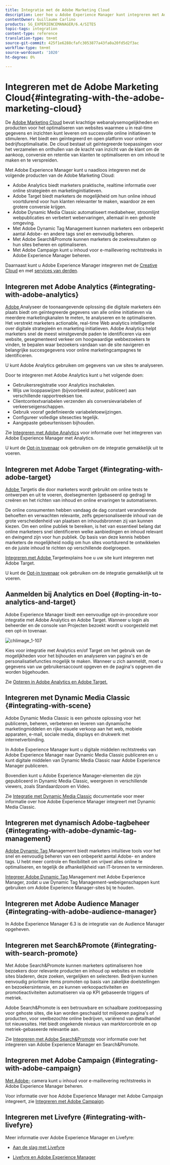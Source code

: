 ```yaml
---
title: Integratie met de Adobe Marketing Cloud
description: Leer hoe u Adobe Experience Manager kunt integreren met Adobe Marketing Cloud.
contentOwner: Guillaume Carlino
products: SG_EXPERIENCEMANAGER/6.4/SITES
topic-tags: integration
content-type: reference
translation-type: tm+mt
source-git-commit: 425f1e6288cfafc3053877a43fa0a20fd5d2f3ac
workflow-type: tm+mt
source-wordcount: '1020'
ht-degree: 0%

---
```



# Integreren met de Adobe Marketing Cloud{#integrating-with-the-adobe-marketing-cloud}

De [Adobe Marketing Cloud](https://www.adobe.com/solutions/digital-marketing.html) bevat krachtige webanalysemogelijkheden en producten voor het optimaliseren van websites waarmee u in real-time gegevens en inzichten kunt leveren om succesvolle online initiatieven te stimuleren. Het biedt een geïntegreerd en open platform voor online bedrijfsoptimalisatie. De cloud bestaat uit geïntegreerde toepassingen voor het verzamelen en onthullen van de kracht van inzicht van de klant om de aankoop, conversie en retentie van klanten te optimaliseren en om inhoud te maken en te verspreiden.

Met Adobe Experience Manager kunt u naadloos integreren met de volgende producten van de Adobe Marketing Cloud:

* Adobe Analytics biedt marketers praktische, realtime informatie over online strategieën en marketinginitiatieven.
* Adobe Target biedt marketers de mogelijkheid om hun online inhoud voortdurend voor hun klanten relevanter te maken, waardoor ze een grotere conversie krijgen.
* Adobe Dynamic Media Classic automatiseert mediabeheer, stroomlijnt webpublicaties en verbetert webervaringen, allemaal in een gehoste omgeving.
* Met Adobe Dynamic Tag Management kunnen marketers een onbeperkt aantal Adobe- en andere tags snel en eenvoudig beheren.
* Met Adobe Search&amp;Promote kunnen marketers de zoekresultaten op hun sites beheren en optimaliseren.
* Met Adobe Campaign kunt u inhoud voor e-maillevering rechtstreeks in Adobe Experience Manager beheren.

Daarnaast kunt u Adobe Experience Manager integreren met de [Creative Cloud](/help/assets/aem-cc-integration-best-practices.md) en met [services van derden](/help/sites-administering/third-party-services.md).

## Integreren met Adobe Analytics {#integrating-with-adobe-analytics}

[Adobe ](https://www.omniture.com/en/products/analytics/sitecatalyst) Analyseer de toonaangevende oplossing die digitale marketers één plaats biedt om geïntegreerde gegevens van alle online initiatieven via meerdere marketingkanalen te meten, te analyseren en te optimaliseren. Het verstrekt marketers actionable, real-time Web analytics intelligentie over digitale strategieën en marketing initiatieven. Adobe Analytics helpt marketers snel de meest winstgevende paden te identificeren via een website, gesegmenteerd verkeer om hoogwaardige webbezoekers te vinden, te bepalen waar bezoekers vandaan van de site navigeren en belangrijke succesgegevens voor online marketingcampagnes te identificeren.

U kunt Adobe Analytics gebruiken om gegevens van uw sites te analyseren.

Door te integreren met Adobe Analytics kunt u het volgende doen:

* Gebruikersregistratie voor Analytics inschakelen.
* Wijs uw looppaswijzen (bijvoorbeeld auteur, publiceer) aan verschillende rapportreeksen toe.
* Clientcontextvariabelen verzenden als conversievariabelen of verkeerseigenschappen.
* Gebruik vooraf gedefinieerde variabeletoewijzingen.
* Configureer volledige sitesecties tegelijk.
* Aangepaste gebeurtenissen bijhouden.

Zie [Integreren met Adobe Analytics](/help/sites-administering/adobeanalytics.md) voor informatie over het integreren van Adobe Experience Manager met Analytics.

U kunt de [Opt-in tovenaar](/help/sites-administering/opt-in.md) ook gebruiken om de integratie gemakkelijk uit te voeren.

## Integreren met Adobe Target {#integrating-with-adobe-target}

[Adobe ](https://www.omniture.com/en/products/conversion/test-and-target) Targetis die door marketers wordt gebruikt om online tests te ontwerpen en uit te voeren, doelsegmenten (gebaseerd op gedrag) te creëren en het richten van inhoud en online ervaringen te automatiseren.

De online consumenten hebben vandaag de dag constant veranderende behoeften en verwachten relevante, zelfs gepersonaliseerde inhoud van de grote verscheidenheid van plaatsen en inhoudsbronnen zij van kunnen kiezen. Om een online publiek te bereiken, is het van essentieel belang dat online marketeers snel identificeren welke aanbiedingen en inhoud relevant en dwingend zijn voor hun publiek. Op basis van deze kennis hebben marketers de mogelijkheid nodig om hun sites voortdurend te ontwikkelen en de juiste inhoud te richten op verschillende doelgroepen.

[Integreren met Adobe ](/help/sites-administering/target.md) Targetexplains hoe u uw site kunt integreren met Adobe Target.

U kunt de [Opt-in tovenaar](/help/sites-administering/opt-in.md) ook gebruiken om de integratie gemakkelijk uit te voeren.

## Aanmelden bij Analytics en Doel {#opting-in-to-analytics-and-target}

Adobe Experience Manager biedt een eenvoudige opt-in-procedure voor integratie met Adobe Analytics en Adobe Target. Wanneer u login als beheerder en de console van Projecten bezoekt wordt u voorgesteld met een opt-in tovenaar.

![chlimage_1-107](assets/chlimage_1-107.png)

Kies voor integratie met Analytics en/of Target om het gebruik van de mogelijkheden voor het bijhouden en analyseren van pagina&#39;s en de personalisatiefuncties mogelijk te maken. Wanneer u zich aanmeldt, moet u gegevens van uw gebruikersaccount opgeven en de pagina&#39;s opgeven die worden bijgehouden.

Zie [Opteren in Adobe Analytics en Adobe Target.](/help/sites-administering/opt-in.md)

## Integreren met Dynamic Media Classic {#integrating-with-scene}

Adobe Dynamic Media Classic is een gehoste oplossing voor het publiceren, beheren, verbeteren en leveren van dynamische marketingmiddelen en rijke visuele verkoop aan het web, mobiele apparaten, e-mail, sociale media, displays en drukwerk met internetverbinding.

In Adobe Experience Manager kunt u digitale middelen rechtstreeks van Adobe Experience Manager naar Dynamic Media Classic publiceren en u kunt digitale middelen van Dynamic Media Classic naar Adobe Experience Manager publiceren.

Bovendien kunt u Adobe Experience Manager-elementen die zijn gepubliceerd in Dynamic Media Classic, weergeven in verschillende viewers, zoals Standaardzoom en Video.

Zie [Integratie met Dynamic Media Classic](/help/sites-administering/scene7.md) documentatie voor meer informatie over hoe Adobe Experience Manager integreert met Dynamic Media Classic.

## Integreren met dynamisch Adobe-tagbeheer {#integrating-with-adobe-dynamic-tag-management}

[Adobe Dynamic Tag ](https://www.adobe.com/solutions/digital-marketing/dynamic-tag-management.html) Management biedt marketers intuïtieve tools voor het snel en eenvoudig beheren van een onbeperkt aantal Adobe- en andere tags. U hebt meer controle en flexibiliteit om vrijwel alles online te optimaliseren, en tegelijk de afhankelijkheid van IT-bronnen te verminderen.

[Integreer Adobe Dynamic Tag ](/help/sites-administering/dtm.md) Management met Adobe Experience Manager, zodat u uw Dynamic Tag Management-webeigenschappen kunt gebruiken om Adobe Experience Manager-sites bij te houden.

## Integreren met Adobe Audience Manager {#integrating-with-adobe-audience-manager}

In Adobe Experience Manager 6.3 is de integratie van de Audience Manager opgeheven.

## Integreren met Search&amp;Promote {#integrating-with-search-promote}

Met Adobe Search&amp;Promote kunnen marketers optimaliseren hoe bezoekers door relevante producten en inhoud op websites en mobiele sites bladeren, deze zoeken, vergelijken en selecteren. Bedrijven kunnen eenvoudig prioritaire items promoten op basis van zakelijke doelstellingen en bezoekersintensie, en ze kunnen verkoopactiviteiten en promotieactiviteiten automatiseren via op KPI gebaseerde triggers of metriek.

Adobe Search&amp;Promote is een betrouwbare en schaalbare zoektoepassing voor gehoste sites, die kan worden geschaald tot miljoenen pagina&#39;s of producten, voor veelbezochte online bedrijven, variërend van detailhandel tot nieuwssites. Het biedt ongekende niveaus van marktorcontrole en op metriek-gebaseerde relevantie aan.

Zie [Integreren met Adobe Search&amp;Promote](/help/sites-administering/search-and-promote.md) voor informatie over het integreren van Adobe Experience Manager en Search&amp;Promote.

## Integreren met Adobe Campaign {#integrating-with-adobe-campaign}

[Met Adobe-](https://www.adobe.com/solutions/campaign-management.html) camera kunt u inhoud voor e-maillevering rechtstreeks in Adobe Experience Manager beheren.

Voor informatie over hoe Adobe Experience Manager met Adobe Campaign integreert, zie [Integreren met Adobe Campaign](/help/sites-administering/campaignstandard.md).

## Integreren met Livefyre {#integrating-with-livefyre}

Meer informatie over Adobe Experience Manager en Livefyre:

* [Aan de slag met Livefyre](https://answers.livefyre.com/developers/getting-started)

* [Livefyre en Adobe Experience Manager](https://answers.livefyre.com/product/livefyre-for-adobe-experience-manager-aem/livefyre-for-adobe-experience-manager/)

